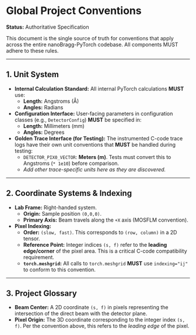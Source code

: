 # Global Project Conventions

**Status:** Authoritative Specification

This document is the single source of truth for conventions that apply across the entire nanoBragg-PyTorch codebase. All components MUST adhere to these rules.

---

## 1. Unit System

- **Internal Calculation Standard:** All internal PyTorch calculations **MUST** use:
  - **Length:** Angstroms (Å)
  - **Angles:** Radians
- **Configuration Interface:** User-facing parameters in configuration classes (e.g., `DetectorConfig`) **MUST** be specified in:
  - **Length:** Millimeters (mm)
  - **Angles:** Degrees
- **Golden Trace Interface (for Testing):** The instrumented C-code trace logs have their own unit conventions that **MUST** be handled during testing:
  - `DETECTOR_PIX0_VECTOR`: **Meters (m)**. Tests must convert this to Angstroms (`* 1e10`) before comparison.
  - *Add other trace-specific units here as they are discovered.*

---

## 2. Coordinate Systems & Indexing

- **Lab Frame:** Right-handed system.
  - **Origin:** Sample position `(0,0,0)`.
  - **Primary Axis:** Beam travels along the `+X` axis (MOSFLM convention).
- **Pixel Indexing:**
  - **Order:** `(slow, fast)`. This corresponds to `(row, column)` in a 2D tensor.
  - **Reference Point:** Integer indices `(s, f)` refer to the **leading edge/corner** of the pixel area. This is a critical C-code compatibility requirement.
  - **`torch.meshgrid`:** All calls to `torch.meshgrid` **MUST** use `indexing="ij"` to conform to this convention.

---

## 3. Project Glossary

- **Beam Center:** A 2D coordinate `(s, f)` in pixels representing the intersection of the direct beam with the detector plane.
- **Pixel Origin:** The 3D coordinate corresponding to the integer index `(s, f)`. Per the convention above, this refers to the *leading edge* of the pixel.